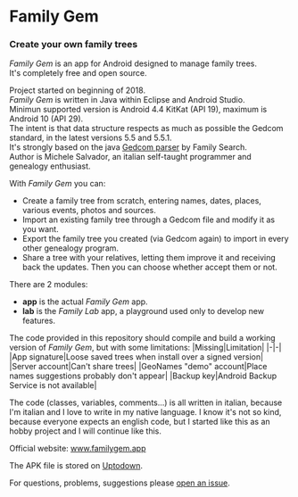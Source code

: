 # Family Gem
### Create your own family trees

_Family Gem_ is an app for Android designed to manage family trees.<br>
It's completely free and open source.

Project started on beginning of 2018.<br>
_Family Gem_ is written in Java within Eclipse and Android Studio.<br>
Minimun supported version is Android 4.4 KitKat (API 19), maximum is Android 10 (API 29).<br>
The intent is that data structure respects as much as possible the Gedcom standard, in the latest versions 5.5 and 5.5.1.<br>
It's strongly based on the java [Gedcom parser](https://github.com/FamilySearch/Gedcom) by Family Search.<br>
Author is Michele Salvador, an italian self-taught programmer and genealogy enthusiast.

With _Family Gem_ you can:
- Create a family tree from scratch, entering names, dates, places, various events, photos and sources.
- Import an existing family tree through a Gedcom file and modify it as you want.
- Export the family tree you created (via Gedcom again) to import in every other genealogy program.
- Share a tree with your relatives, letting them improve it and receiving back the updates. Then you can choose whether accept them or not.

There are 2 modules:
- **app** is the actual _Family Gem_ app.
- **lab** is the _Family Lab_ app, a playground used only to develop new features.

The code provided in this repository should compile and build a working version of _Family Gem_, but with some limitations:
|Missing|Limitation|
|-|-|
|App signature|Loose saved trees when install over a signed version|
|Server account|Can't share trees|
|GeoNames "demo" account|Place names suggestions probably don't appear|
|Backup key|Android Backup Service is not available|

The code (classes, variables, comments...) is all written in italian, because I'm italian and I love to write in my native language. I know it's not so kind, because everyone expects an english code, but I started like this as an hobby project and I will continue like this.

Official website: www.familygem.app

The APK file is stored on [Uptodown](https://family-gem.en.uptodown.com).

For questions, problems, suggestions please [open an issue](https://github.com/michelesalvador/FamilyGem/issues).
